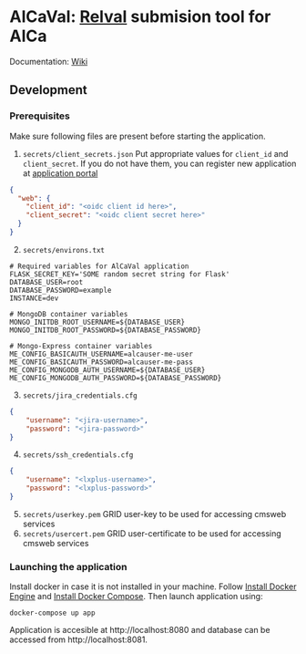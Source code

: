 # AlCaVal: [Relval](https://github.com/cms-PdmV/RelVal) submision tool for AlCa
Documentation: [Wiki](https://github.com/cms-AlCaDB/AlCaVal/wiki)

## Development
### Prerequisites
Make sure following files are present before starting the application.
1. `secrets/client_secrets.json`
Put appropriate values for `client_id` and `client_secret`. If you do not have them, you can register new application at [application portal](https://application-portal.web.cern.ch/)
```json
{
  "web": {
    "client_id": "<oidc client id here>",
    "client_secret": "<oidc client secret here>"
  }
}

```
2. `secrets/environs.txt`
```env
# Required variables for AlCaVal application 
FLASK_SECRET_KEY='SOME random secret string for Flask'
DATABASE_USER=root
DATABASE_PASSWORD=example
INSTANCE=dev

# MongoDB container variables
MONGO_INITDB_ROOT_USERNAME=${DATABASE_USER}
MONGO_INITDB_ROOT_PASSWORD=${DATABASE_PASSWORD}

# Mongo-Express container variables
ME_CONFIG_BASICAUTH_USERNAME=alcauser-me-user
ME_CONFIG_BASICAUTH_PASSWORD=alcauser-me-pass
ME_CONFIG_MONGODB_AUTH_USERNAME=${DATABASE_USER}
ME_CONFIG_MONGODB_AUTH_PASSWORD=${DATABASE_PASSWORD}
```
3. `secrets/jira_credentials.cfg`
```json
{
    "username": "<jira-username>",
    "password": "<jira-password>"
}
```
4. `secrets/ssh_credentials.cfg`
```json
{
    "username": "<lxplus-username>",
    "password": "<lxplus-password>"
}
```
5. `secrets/userkey.pem`
GRID user-key to be used for accessing cmsweb services
6. `secrets/usercert.pem`
GRID user-certificate to be used for accessing cmsweb services

### Launching the application
Install docker in case it is not installed in your machine. Follow [Install Docker Engine](https://docs.docker.com/engine/install/) and [Install Docker Compose](https://docs.docker.com/compose/install/).
Then launch application using:

```docker-compose up app```

Application is accesible at http://localhost:8080 and database can be accessed from http://localhost:8081.